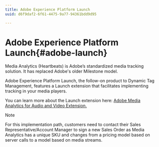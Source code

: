```yaml
---
title: Adobe Experience Platform Launch
uuid: d6f9daf2-6f61-4475-9a77-94361bdd9d95

---
```


# Adobe Experience Platform Launch{#adobe-launch}

Media Analytics (Heartbeats) is Adobe’s standardized media tracking solution. It has replaced Adobe's older Milestone model.

Adobe Experience Platform Launch, the follow-on product to Dynamic Tag Management, features a Launch extension that facilitates implementing tracking in your media players.

You can learn more about the Launch extension here: [Adobe Media Analytics for Audio and Video Extension.](https://docs.adobe.com/content/help/en/launch/using/extensions-ref/adobe-extension/media-analytics-extension/overview.html)

>[!NOTE]
>
>For this implementation path, customers need to contact their Sales Representative/Account Manager to sign a new Sales Order as Media Analytics has a unique SKU and changes from a pricing model based on server calls to a model based on media streams.

